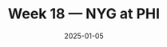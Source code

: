 ---
layout: game
title: Week 18 — NYG at PHI
season: 2024
game_id: 2024_18_NYG_PHI
week: 18
date: 2025-01-05
home_team: PHI
away_team: NYG
final_home: 20
final_away: 13
pbp_url: /assets/data/pbp/2024/2024_18_NYG_PHI.csv.gz
---